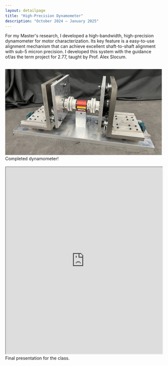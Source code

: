 ```yaml
---
layout: detailpage
title: "High-Precision Dynamometer"
description: "October 2024 — January 2025"
---
```


For my Master's research, I developed a high-bandwidth, high-precision dynamometer for motor characterization. Its key feature is a easy-to-use alignment mechanism that can achieve excellent shaft-to-shaft alignment with sub-5 micron precision. I developed this system with the guidance of/as the term project for 2.77, taught by Prof. Alex Slocum.

<br>

<img src="/assets/images/portfolio/dynamometer.jpg" />
<div class="caption">Completed dynamometer!</div>

<br>

<iframe height="600px" width="100%" src="https://www.dropbox.com/scl/fi/a7zj9arf7da7yqotx579q/dynamometer_presentation.pdf?rlkey=tlc8ltziiyzj0qp2r17l7y545&st=t4ikzvfp&raw=1"></iframe>
<div class="caption">Final presentation for the class.</div>